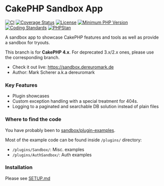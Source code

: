 # CakePHP Sandbox App
[![CI](https://github.com/dereuromark/cakephp-sandbox/workflows/CI/badge.svg?branch=master)](https://github.com/dereuromark/cakephp-sandbox/actions?query=workflow%3ACI+branch%3Amaster)
[![Coverage Status](https://img.shields.io/codecov/c/github/dereuromark/cakephp-sandbox/master.svg)](https://codecov.io/github/dereuromark/cakephp-sandbox)
[![License](https://poser.pugx.org/dereuromark/cakephp-sandbox/license.svg)](https://packagist.org/packages/dereuromark/cakephp-sandbox)
[![Minimum PHP Version](http://img.shields.io/badge/php-%3E%3D%207.4-8892BF.svg)](https://php.net/)
[![Coding Standards](https://img.shields.io/badge/cs-PSR--2--R-yellow.svg)](https://github.com/php-fig-rectified/fig-rectified-standards)
[![PHPStan](https://img.shields.io/badge/phpstan-level%208-brightgreen.svg?style=flat)](https://phpstan.org/)

A sandbox app to showcase CakePHP features and tools as well as provide a sandbox for tryouts.

This branch is for **CakePHP 4.x**. For deprecated 3.x/2.x ones, please use the corresponding branch.

* Check it out live: https://sandbox.dereuromark.de
* Author: Mark Scherer a.k.a dereuromark

### Key Features
- Plugin showcases
- Custom exception handling with a special treatment for 404s.
- Logging to a paginated and searchable DB solution instead of plain files

### Where to find the code
You have probably been to [sandbox/plugin-examples](https://sandbox.dereuromark.de/sandbox/plugin-examples).

Most of the example code can be found inside `/plugins/` directory:
- `/plugins/Sandbox/`: Misc. examples
- `/plugins/AuthSandbox/`: Auth examples

### Installation

Please see [SETUP.md](/SETUP.md)
